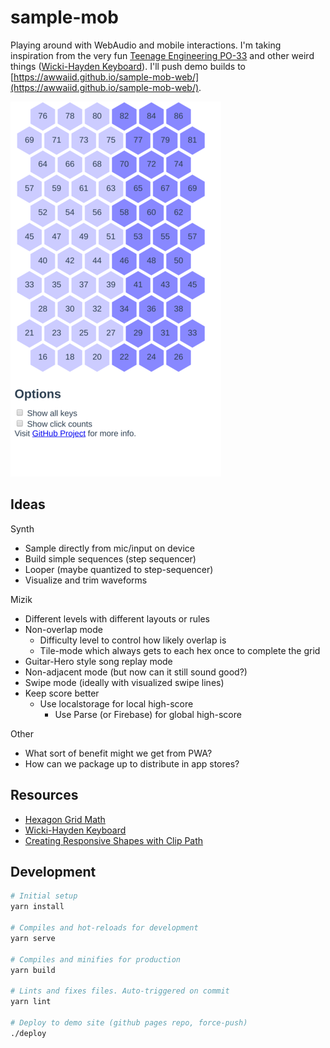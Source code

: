 # sample-mob

Playing around with WebAudio and mobile interactions. I'm taking inspiration from the very fun [Teenage Engineering PO-33](https://teenage.engineering/store/po-33) and other weird things ([Wicki-Hayden Keyboard](https://en.m.wikipedia.org/wiki/Wicki-Hayden_note_layout)). I'll push demo builds to [https://awwaiid.github.io/sample-mob-web/](https://awwaiid.github.io/sample-mob-web/).

![Screenshot](public/screenshot.png?raw=true "Screenshot")

## Ideas

Synth
* Sample directly from mic/input on device
* Build simple sequences (step sequencer)
* Looper (maybe quantized to step-sequencer)
* Visualize and trim waveforms

Mizik
* Different levels with different layouts or rules
* Non-overlap mode
  * Difficulty level to control how likely overlap is
  * Tile-mode which always gets to each hex once to complete the grid
* Guitar-Hero style song replay mode
* Non-adjacent mode (but now can it still sound good?)
* Swipe mode (ideally with visualized swipe lines)
* Keep score better
  * Use localstorage for local high-score
	* Use Parse (or Firebase) for global high-score

Other
* What sort of benefit might we get from PWA?
* How can we package up to distribute in app stores?

## Resources

* [Hexagon Grid Math](https://www.redblobgames.com/grids/hexagons/)
* [Wicki-Hayden Keyboard](https://en.m.wikipedia.org/wiki/Wicki-Hayden_note_layout)
* [Creating Responsive Shapes with Clip Path](https://www.smashingmagazine.com/2015/05/creating-responsive-shapes-with-clip-path/)

## Development
```bash
# Initial setup
yarn install

# Compiles and hot-reloads for development
yarn serve

# Compiles and minifies for production
yarn build

# Lints and fixes files. Auto-triggered on commit
yarn lint

# Deploy to demo site (github pages repo, force-push)
./deploy
```

